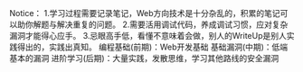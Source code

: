 Notice：
	1.学习过程需要记录笔记，Web方向技术是十分杂乱的，积累的笔记可以助你解题与解决重复的问题。
	2.需要活用调试代码，养成调试习惯，应对复杂漏洞才能得心应手。
	3.忌眼高手低，看懂不意味着会做，别人的WriteUp是别人实践得出的，实践出真知。
编程基础(前期)：Web开发基础
基础漏洞(中期)：低端基本的漏洞
进阶学习(后期)：大量实践，发散思维，学习其他路线的安全漏洞 